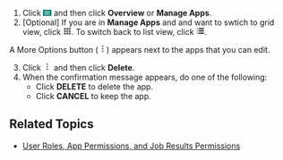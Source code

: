 
1. Click ![menu button](images/menu-button.png) and then click **Overview** or **Manage Apps**. 
2. [Optional] If you are in **Manage Apps** and and want to swtich to grid view, click ![grid view](images/grid-view.png). To switch back to list view, click ![list view](images/list-view.png).
  
  A More Options button (![more options button](images/more-options.png)) appears next to the apps that you can edit.
  
3. Click ![more options button](images/more-options.png) and then click **Delete**.
4. When the confirmation message appears, do one of the following:
   * Click **DELETE** to delete the app.
   * Click **CANCEL** to keep the app.
 
## Related Topics
* [User Roles, App Permissions, and Job Results Permissions](app-permission-user-role.md)
